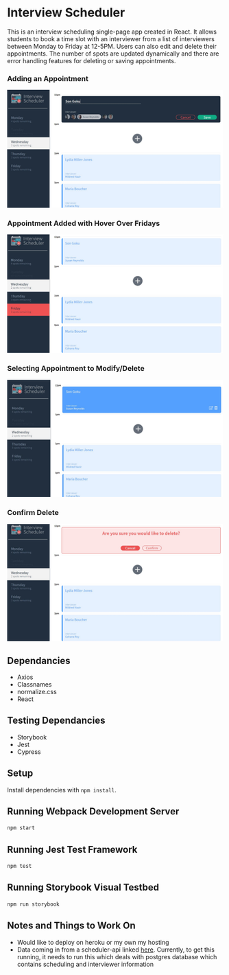 # Interview Scheduler

This is an interview scheduling single-page app created in React. It allows students to book a time slot with an interviewer from a list of interviewers between Monday to Friday at 12-5PM. Users can also edit and delete their appointments. The number of spots are updated dynamically and there are error handling features for deleting or saving appointments.



### Adding an Appointment
!["Adding Appointment"](https://github.com/tazmanraz/scheduler/blob/master/docs/pic1.JPG)

### Appointment Added with Hover Over Fridays
!["Appointment and Hover"](https://github.com/tazmanraz/scheduler/blob/master/docs/pic2.JPG)

### Selecting Appointment to Modify/Delete
!["Modifying Appointment"](https://github.com/tazmanraz/scheduler/blob/master/docs/pic3.JPG)

### Confirm Delete
!["Confirm Delete"](https://github.com/tazmanraz/scheduler/blob/master/docs/pic4.JPG)

## Dependancies

- Axios
- Classnames
- normalize.css
- React

## Testing Dependancies

- Storybook
- Jest
- Cypress


## Setup

Install dependencies with `npm install`.

## Running Webpack Development Server

```sh
npm start
```

## Running Jest Test Framework

```sh
npm test
```

## Running Storybook Visual Testbed

```sh
npm run storybook
```

## Notes and Things to Work On

- Would like to deploy on heroku or my own my hosting
- Data coming in from a scheduler-api linked [here](https://github.com/lighthouse-labs/scheduler-api). Currently, to get this running, it needs to run this which deals with postgres database which contains scheduling and interviewer information